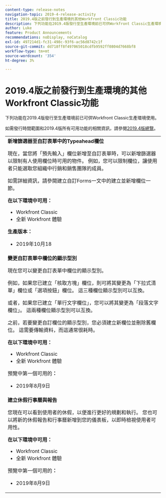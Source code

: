 ```yaml
---
content-type: release-notes
navigation-topic: 2019-4-release-activity
title: 2019.4版之前發行到生產環境的其他Workfront Classic功能
description: 下列功能在2019.4版發行至生產環境前已可供Workfront Classic生產環境使用。
author: Luke
feature: Product Announcements
recommendations: noDisplay, noCatalog
exl-id: 497214d1-fc31-498c-93f6-ac56d8742c1f
source-git-commit: dd718ff8f497065018cdfb9592ff0804d7668bf8
workflow-type: tm+mt
source-wordcount: '354'
ht-degree: 3%

---
```


# 2019.4版之前發行到生產環境的其他Workfront Classic功能

下列功能在2019.4版發行至生產環境前已可供Workfront Classic生產環境使用。

如需發行時間範圍和2019.4版所有可用功能的相關資訊，請參閱[2019.4版總覽](../../../../product-announcements/product-releases/quarterly-release-archive/2019.4-release-activity/2019-4-release-activity-overview.md)。

<table style="table-layout:auto"> 
 <col> 
 <tbody> 
  <tr> 
   <td> <strong>新增篩選器至自訂表單中的Typeahead欄位</strong> <p>現在，當您將「預先輸入」欄位新增至自訂表單時，可以新增篩選器以限制有人使用欄位時可用的物件。 例如，您可以限制欄位，讓使用者只能選取您組織中行銷和銷售團隊的成員。</p> <p>如需詳細資訊，請參閱建立自訂Forms一文中的建立並新增欄位一節。</p> 
    <div class="workfront_plans"> 
     <p><strong>在以下環境中可用：</strong> </p> 
     <ul> 
      <li>Workfront Classic</li> 
      <li>全新 Workfront 體驗</li> 
     </ul> 
     <p><strong>生產版本：</strong> </p> 
     <ul> 
      <li> 2019年10月18</li> 
     </ul> 
    </div>  </td> 
  </tr> 
  <tr> 
   <td> 
    <div> 
     <strong>變更自訂表單中欄位的顯示型別</strong> 
     <p>現在您可以變更自訂表單中欄位的顯示型別。</p> 
     <p>例如，如果您已建立「核取方塊」欄位，則可將其變更為「下拉式清單」欄位或「選項按鈕」欄位。 這三種欄位顯示型別可以互換。</p> 
     <p>或者，如果您已建立「單行文字欄位」，您可以將其變更為「段落文字欄位」。 這兩種欄位顯示型別可以互換。</p> 
     <p>之前，若要變更自訂欄位的顯示型別，您必須建立新欄位並刪除舊欄位。 這需要傳輸資料，而這通常很耗時。</p> 
     <div class="workfront_plans"> 
      <p><strong>在以下環境中可用：</strong> </p> 
      <ul> 
       <li>Workfront Classic</li> 
       <li>全新 Workfront 體驗</li> 
      </ul> 
      <p>預覽中第一個可用的<strong>：</strong> </p> 
      <ul> 
       <li>2019年8月9日</li> 
      </ul> 
     </div> 
     </div> </td> 
  </tr> 
  <tr> 
   <td> 
    <div> 
     <strong>建立休假行事曆與報告</strong> 
     <p>您現在可以看到使用者的休假，以便進行更好的規劃和執行。 您也可以將新的休假報告和行事曆新增到您的儀表板，以即時檢視使用者可用性。</p> 
     <div class="workfront_plans"> 
      <p><strong>在以下環境中可用：</strong> </p> 
      <ul> 
       <li>Workfront Classic</li> 
       <li>全新 Workfront 體驗</li> 
      </ul> 
      <p>預覽中第一個可用的<strong>：</strong> </p> 
      <ul> 
       <li>2019年8月9日</li> 
      </ul> 
     </div> 
     </div> </td> 
  </tr> 
 </tbody> 
</table>
